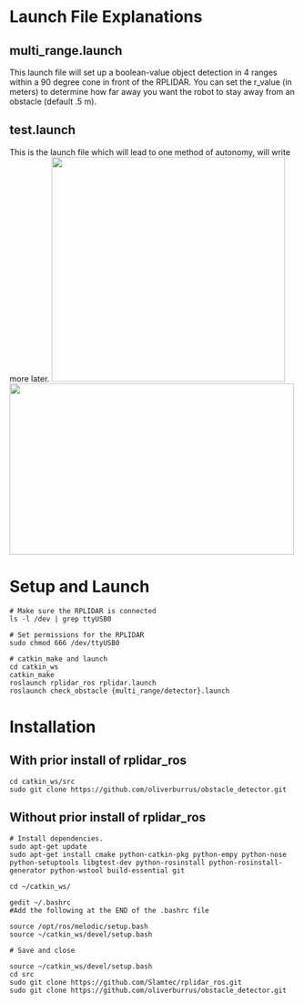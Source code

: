 # Launch File Explanations

## multi_range.launch 

This launch file will set up a boolean-value object detection in 4 ranges within a 90 degree cone in front of the RPLIDAR. You can set the r_value (in meters) to determine how far away you want the robot to stay away from an obstacle (default .5 m).

## test.launch

This is the launch file which will lead to one method of autonomy, will write more later.
<img src="https://lh3.googleusercontent.com/a39E6MGDDaimv_Fx4XfZ_qbYNEcGiLca6w7pcx3Dr-USbVf5Vh3hL951iIkta5L3O5kAdDmFdpzH_cfpJoV2ES0bYfcm6BWSdSNhpCR2JGMEVU13XFk4tpN74zg2FL-gBaRrsY6BswrFVudVg2dYngaGcbSK0Hebh1QcXC6USpEhr_AnYjXNueuIREnEntXnKgTtLeYM0la_6lB6cmfoCgK8vOAGgy0e3pCxbXAN0Fnn8n_0xH2SBCvXY2RB5H6L_IkU4tjDRYoAHgWKm6-JcECat1kIHltguyBSlKYncEMX63hEjb6yiF4y1bOTiQ1z937LtCbob18L-Koq8bPjeKsUjcarjbGXyLFso_Si7ppOZaBLJc-Ui9AUrfLL-ZyaZ_D91Wl8mX1cEKyu-PCtwow-T3QTVqXkoCbULhodtKh-8Pd3Z8lRat7z4BDSGaxH06tI_z0HP2iMjFGUbjJpNqUdwTx9M2KvHAfTk6fPWEFreJ_v9-rR-KQf_xJhWLr_rEEUN_hmAKolDoTySuq8ONyZrIiyMEHzpG0UiyDKL55w1GWUWd8GmxXlfl4H90cNjOYuus_k16vLI85kVwkvo6DuP3tHoAAnYBPSW71RiLxdNmIYBSgAyn90n-kFeT9vZD75KfJYC6N_ipg9DyGFIn_5mCzPrgvJdKgIgzTp_efp4BqGsSAkfHU870YbvjdNat2A5y01o2ZMZ1hsnC99Zhi4-g=w818-h786-no?authuser=0" width=410, height=394/>
<img src="https://lh3.googleusercontent.com/AD9j4HJrWLqfbWlCdmkDjDGa8BY6ZEVVDf_K3KVz7J4j7-NONBi87nR54AGy8Oq29UAVlQuyBFnFmDxH5701AGYQ9aDY3iNtDNUO9Ys6L3JeW6X4WGGr4YIrsGsfkzmdNNfg7OcJJ5xOy2YPNLCqkfVy-aiIAxfds9OphfF0m2X-uA3kc3Ac8WNl7w3hq76MJMNK8Pm1Bi60N3W8cZpdlCGdqIHBaVrIMCwvGbswKS21YI8LzyuXUgQXHt37p3LGnQOXRVLdu225kOUts7GzDFxLUq4Q_kUwnSEOcWIsUWaCvZ9s1bWWq6eHrEvwgvfG8GcG2glzGoA8xvPIJ-3I64x8frfE7dZVcYk2brA1wq4ZOuXPYAi6rhY0lRfHnIu9L5fLPRthkvnHLKx_2R5dXW609kJv_aMV6mkIKNJZuB_rL-w0nLsuwsrbEAAce6jdYNDgQXtNVtDqOtZZL2AbP_f-Lv2bgCTmSPQl2Ydne9E_XD3qX0fbkiM9GM3AOw_QtPUtj0YwHOBVntBsNG9bbxORr65nIyRJxnkplHuK3FDaN3b9BmHpvxKeuGGm1uEgb27f0LyWiC4gk9o1-MXxA-ghXfAfjkNV7cLd3iKmlUef0xj2qHmACIopD39CuaAKqJY9PsCc9R61D0GpMJJNR4t5mj8Aq7ZLAFXGS4LIkJqApQofBImZKo_q_JgP8hn2mELPimXePbkk_8uf4BgESVvQjg=w916-h585-no?authuser=0" width=500, height=300/>

# Setup and Launch
```
# Make sure the RPLIDAR is connected
ls -l /dev | grep ttyUSB0

# Set permissions for the RPLIDAR
sudo chmod 666 /dev/ttyUSB0

# catkin_make and launch
cd catkin_ws
catkin_make
roslaunch rplidar_ros rplidar.launch
roslaunch check_obstacle {multi_range/detector}.launch
```

# Installation
## With prior install of rplidar_ros
```
cd catkin_ws/src
sudo git clone https://github.com/oliverburrus/obstacle_detector.git
```
## Without prior install of rplidar_ros
```
# Install dependencies.
sudo apt-get update
sudo apt-get install cmake python-catkin-pkg python-empy python-nose python-setuptools libgtest-dev python-rosinstall python-rosinstall-generator python-wstool build-essential git

cd ~/catkin_ws/

gedit ~/.bashrc
#Add the following at the END of the .bashrc file

source /opt/ros/melodic/setup.bash
source ~/catkin_ws/devel/setup.bash

# Save and close

source ~/catkin_ws/devel/setup.bash
cd src
sudo git clone https://github.com/Slamtec/rplidar_ros.git
sudo git clone https://github.com/oliverburrus/obstacle_detector.git
```

